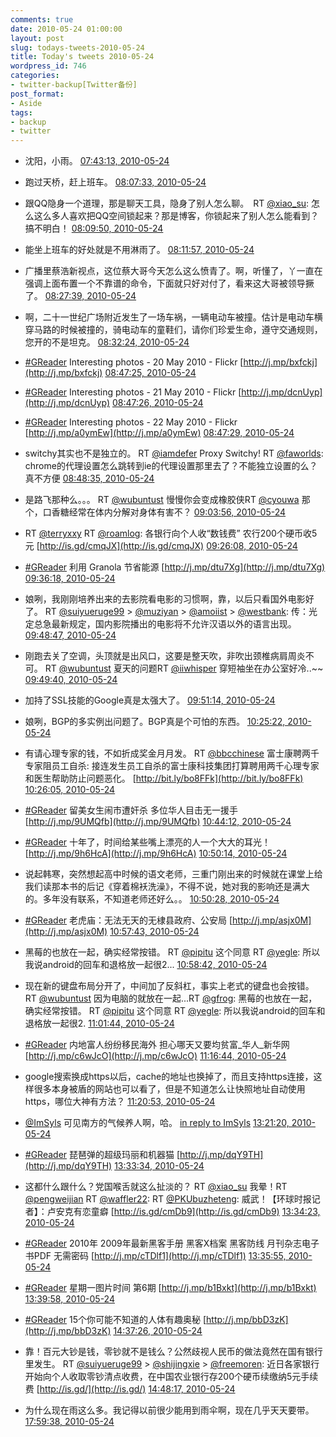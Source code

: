 ```yaml
---
comments: true
date: 2010-05-24 01:00:00
layout: post
slug: todays-tweets-2010-05-24
title: Today's tweets 2010-05-24
wordpress_id: 746
categories:
- twitter-backup[Twitter备份]
post_format:
- Aside
tags:
- backup
- twitter
---
```





  * 沈阳，小雨。 [07:43:13, 2010-05-24](http://twitter.com/gfrog/statuses/14586359553)





  * 跑过天桥，赶上班车。 [08:07:33, 2010-05-24](http://twitter.com/gfrog/statuses/14587615805)





  * 跟QQ隐身一个道理，那是聊天工具，隐身了别人怎么聊。　RT [@xiao_su](http://twitter.com/xiao_su): 怎么这么多人喜欢把QQ空间锁起来？那是博客，你锁起来了别人怎么能看到？搞不明白！ [08:09:50, 2010-05-24](http://twitter.com/gfrog/statuses/14587729741)





  * 能坐上班车的好处就是不用淋雨了。 [08:11:57, 2010-05-24](http://twitter.com/gfrog/statuses/14587843952)





  * 广播里蔡浩新视点，这位蔡大哥今天怎么这么愤青了。啊，听懂了，丫一直在强调上面布置一个不靠谱的命令，下面就只好对付了，看来这大哥被领导撅了。 [08:27:39, 2010-05-24](http://twitter.com/gfrog/statuses/14588654132)





  * 啊，二十一世纪广场附近发生了一场车祸，一辆电动车被撞。估计是电动车横穿马路的时候被撞的，骑电动车的童鞋们，请你们珍爱生命，遵守交通规则，您开的不是坦克。 [08:32:24, 2010-05-24](http://twitter.com/gfrog/statuses/14588899571)





  * [#GReader](http://search.twitter.com/search?q=%23GReader) Interesting photos - 20 May 2010 - Flickr [http://j.mp/bxfckj](http://j.mp/bxfckj) [08:47:25, 2010-05-24](http://twitter.com/gfrog/statuses/14589684122)





  * [#GReader](http://search.twitter.com/search?q=%23GReader) Interesting photos - 21 May 2010 - Flickr [http://j.mp/dcnUyp](http://j.mp/dcnUyp) [08:47:26, 2010-05-24](http://twitter.com/gfrog/statuses/14589684989)





  * [#GReader](http://search.twitter.com/search?q=%23GReader) Interesting photos - 22 May 2010 - Flickr [http://j.mp/a0ymEw](http://j.mp/a0ymEw) [08:47:29, 2010-05-24](http://twitter.com/gfrog/statuses/14589686963)





  * switchy其实也不是独立的。 RT [@iamdefer](http://twitter.com/iamdefer) Proxy Switchy! RT [@faworlds](http://twitter.com/faworlds): chrome的代理设置怎么跳转到ie的代理设置那里去了？不能独立设置的么？真不方便 [08:48:35, 2010-05-24](http://twitter.com/gfrog/statuses/14589744111)





  * 是路飞那种么。。。 RT [@wubuntust](http://twitter.com/wubuntust) 慢慢你会变成橡胶侠RT [@cyouwa](http://twitter.com/cyouwa) 那个，口香糖经常在体内分解对身体有害不？ [09:03:56, 2010-05-24](http://twitter.com/gfrog/statuses/14590594506)





  * RT [@terryxxy](http://twitter.com/terryxxy) RT [@roamlog](http://twitter.com/roamlog): 各银行向个人收“数钱费” 农行200个硬币收5元 [http://is.gd/cmqJX](http://is.gd/cmqJX) [09:26:08, 2010-05-24](http://twitter.com/gfrog/statuses/14591806749)





  * [#GReader](http://search.twitter.com/search?q=%23GReader) 利用 Granola 节省能源 [http://j.mp/dtu7Xg](http://j.mp/dtu7Xg) [09:36:18, 2010-05-24](http://twitter.com/gfrog/statuses/14592368303)





  * 娘咧，我刚刚培养出来的去影院看电影的习惯啊，靠，以后只看国外电影好了。 RT [@suiyueruge99](http://twitter.com/suiyueruge99) > [@muziyan](http://twitter.com/muziyan) > [@amoiist](http://twitter.com/amoiist) > [@westbank](http://twitter.com/westbank): 传：光定总急最新规定，国内影院播出的电影将不允许汉语以外的语言出现。 [09:48:47, 2010-05-24](http://twitter.com/gfrog/statuses/14593073953)





  * 刚跑去关了空调，头顶就是出风口，这要是整天吹，非吹出颈椎病肩周炎不可。 RT [@wubuntust](http://twitter.com/wubuntust) 夏天的问题RT [@iiwhisper](http://twitter.com/iiwhisper) 穿短袖坐在办公室好冷..~~ [09:49:40, 2010-05-24](http://twitter.com/gfrog/statuses/14593122244)





  * 加持了SSL技能的Google真是太强大了。 [09:51:14, 2010-05-24](http://twitter.com/gfrog/statuses/14593208338)





  * 娘咧，BGP的多实例出问题了。BGP真是个可怕的东西。 [10:25:22, 2010-05-24](http://twitter.com/gfrog/statuses/14595101575)





  * 有请心理专家的钱，不如折成奖金月月发。 RT [@bbcchinese](http://twitter.com/bbcchinese) 富士康聘两千专家阻员工自杀: 接连发生员工自杀的富士康科技集团打算聘用两千心理专家和医生帮助防止问题恶化。 [http://bit.ly/bo8FFk](http://bit.ly/bo8FFk) [10:26:05, 2010-05-24](http://twitter.com/gfrog/statuses/14595141892)





  * [#GReader](http://search.twitter.com/search?q=%23GReader) 留美女生闹市遭奸杀 多位华人目击无一援手 [http://j.mp/9UMQfb](http://j.mp/9UMQfb) [10:44:12, 2010-05-24](http://twitter.com/gfrog/statuses/14596211477)





  * [#GReader](http://search.twitter.com/search?q=%23GReader) 十年了，时间给某些嘴上漂亮的人一个大大的耳光！ [http://j.mp/9h6HcA](http://j.mp/9h6HcA) [10:50:14, 2010-05-24](http://twitter.com/gfrog/statuses/14596566557)





  * 说起韩寒，突然想起高中时候的语文老师，三重门刚出来的时候就在课堂上给我们读那本书的后记《穿着棉袄洗澡》，不得不说，她对我的影响还是满大的。多年没有联系，不知道老师还好么。。 [10:50:28, 2010-05-24](http://twitter.com/gfrog/statuses/14596580400)





  * [#GReader](http://search.twitter.com/search?q=%23GReader) 老虎庙：无法无天的无棣县政府、公安局 [http://j.mp/asjx0M](http://j.mp/asjx0M) [10:57:43, 2010-05-24](http://twitter.com/gfrog/statuses/14596997331)





  * 黑莓的也放在一起，确实经常按错。 RT [@pipitu](http://twitter.com/pipitu) 这个同意 RT [@yegle](http://twitter.com/yegle): 所以我说android的回车和退格放一起很2... [10:58:42, 2010-05-24](http://twitter.com/gfrog/statuses/14597053797)





  * 现在新的键盘布局分开了，中间加了反斜杠，事实上老式的键盘也会按错。 RT [@wubuntust](http://twitter.com/wubuntust) 因为电脑的就放在一起...RT [@gfrog](http://twitter.com/gfrog): 黑莓的也放在一起，确实经常按错。 RT [@pipitu](http://twitter.com/pipitu) 这个同意 RT [@yegle](http://twitter.com/yegle): 所以我说android的回车和退格放一起很2. [11:01:44, 2010-05-24](http://twitter.com/gfrog/statuses/14597241634)





  * [#GReader](http://search.twitter.com/search?q=%23GReader) 内地富人纷纷移民海外 担心哪天又要均贫富_华人_新华网 [http://j.mp/c6wJcO](http://j.mp/c6wJcO) [11:16:44, 2010-05-24](http://twitter.com/gfrog/statuses/14598119734)





  * google搜索换成https以后，cache的地址也换掉了，而且支持https连接，这样很多本身被盾的网站也可以看了，但是不知道怎么让快照地址自动使用https，哪位大神有方法？ [11:20:53, 2010-05-24](http://twitter.com/gfrog/statuses/14598353431)





  * [@ImSyls](http://twitter.com/ImSyls) 可见南方的气候养人啊，哈。 [in reply to ImSyls](http://twitter.com/ImSyls/statuses/14604140022) [13:21:20, 2010-05-24](http://twitter.com/gfrog/statuses/14604239150)





  * [#GReader](http://search.twitter.com/search?q=%23GReader) 琵琶弹的超级玛丽和机器猫 [http://j.mp/dqY9TH](http://j.mp/dqY9TH) [13:33:34, 2010-05-24](http://twitter.com/gfrog/statuses/14604711156)





  * 这都什么跟什么？党国喉舌就这么扯淡的？ RT [@xiao_su](http://twitter.com/xiao_su) 我晕！RT [@pengweijian](http://twitter.com/pengweijian) RT [@waffler22](http://twitter.com/waffler22): RT [@PKUbuzheteng](http://twitter.com/PKUbuzheteng): 威武！【环球时报记者】：卢安克有恋童癖  [http://is.gd/cmDb9](http://is.gd/cmDb9) [13:34:23, 2010-05-24](http://twitter.com/gfrog/statuses/14604742546)





  * [#GReader](http://search.twitter.com/search?q=%23GReader) 2010年 2009年最新黑客手册  黑客X档案  黑客防线 月刊杂志电子书PDF 无需密码 [http://j.mp/cTDlf1](http://j.mp/cTDlf1) [13:35:55, 2010-05-24](http://twitter.com/gfrog/statuses/14604801780)





  * [#GReader](http://search.twitter.com/search?q=%23GReader) 星期一图片时间 第6期 [http://j.mp/b1Bxkt](http://j.mp/b1Bxkt) [13:39:58, 2010-05-24](http://twitter.com/gfrog/statuses/14604954517)





  * [#GReader](http://search.twitter.com/search?q=%23GReader) 15个你可能不知道的人体有趣奥秘 [http://j.mp/bbD3zK](http://j.mp/bbD3zK) [14:37:26, 2010-05-24](http://twitter.com/gfrog/statuses/14607014910)





  * 靠！百元大钞是钱，零钞就不是钱么？公然歧视人民币的做法竟然在国有银行里发生。 RT [@suiyueruge99](http://twitter.com/suiyueruge99) > [@shijingxie](http://twitter.com/shijingxie) > [@freemoren](http://twitter.com/freemoren): 近日各家银行开始向个人收取零钞清点收费，在中国农业银行存200个硬币续缴纳5元手续费 [http://is.gd/](http://is.gd/) [14:48:17, 2010-05-24](http://twitter.com/gfrog/statuses/14607384460)





  * 为什么现在雨这么多。我记得以前很少能用到雨伞啊，现在几乎天天要带。 [17:59:38, 2010-05-24](http://twitter.com/gfrog/statuses/14613605637)




